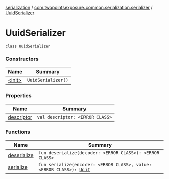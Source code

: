 [serialization](../../index.md) / [com.twopointsexposure.common.serialization.serializer](../index.md) / [UuidSerializer](./index.md)

# UuidSerializer

`class UuidSerializer`

### Constructors

| Name | Summary |
|---|---|
| [&lt;init&gt;](-init-.md) | `UuidSerializer()` |

### Properties

| Name | Summary |
|---|---|
| [descriptor](descriptor.md) | `val descriptor: <ERROR CLASS>` |

### Functions

| Name | Summary |
|---|---|
| [deserialize](deserialize.md) | `fun deserialize(decoder: <ERROR CLASS>): <ERROR CLASS>` |
| [serialize](serialize.md) | `fun serialize(encoder: <ERROR CLASS>, value: <ERROR CLASS>): `[`Unit`](https://kotlinlang.org/api/latest/jvm/stdlib/kotlin/-unit/index.html) |
